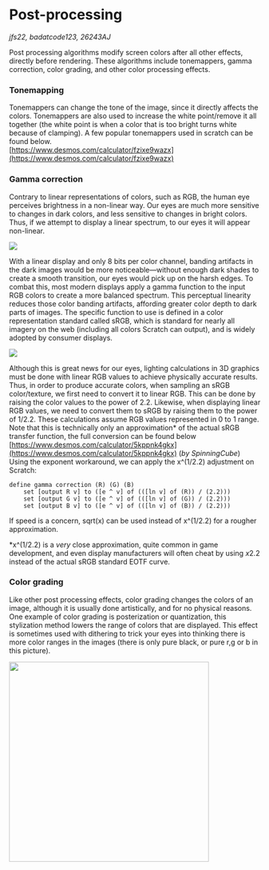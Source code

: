 # Post-processing
*jfs22, badatcode123, 26243AJ*

Post processing algorithms modify screen colors after all other effects, directly before rendering. These algorithms include tonemappers, gamma correction, color grading, and other color processing effects.

### Tonemapping

Tonemappers can change the tone of the image, since it directly affects the colors. Tonemappers are also used to increase the white point/remove it all together (the white point is when a color that is too bright turns white because of clamping). A few popular tonemappers used in scratch can be found below.  
[https://www.desmos.com/calculator/fzixe9wazx](https://www.desmos.com/calculator/fzixe9wazx)

### Gamma correction

Contrary to linear representations of colors, such as RGB, the human eye perceives brightness in a non-linear way. Our eyes are much more sensitive to changes in dark colors, and less sensitive to changes in bright colors. Thus, if we attempt to display a linear spectrum, to our eyes it will appear non-linear.

<img src="../images/image77.png">

With a linear display and only 8 bits per color channel, banding artifacts in the dark images would be more noticeable—without enough dark shades to create a smooth transition, our eyes would pick up on the harsh edges. To combat this, most modern displays apply a gamma function to the input RGB colors to create a more balanced spectrum. This perceptual linearity reduces those color banding artifacts, affording greater color depth to dark parts of images. The specific function to use is defined in a color representation standard called sRGB, which is standard for nearly all imagery on the web (including all colors Scratch can output), and is widely adopted by consumer displays.

<img src="../images/image61.png">

Although this is great news for our eyes, lighting calculations in 3D graphics must be done with linear RGB values to achieve physically accurate results. Thus, in order to produce accurate colors, when sampling an sRGB color/texture, we first need to convert it to linear RGB. This can be done by raising the color values to the power of 2.2. Likewise, when displaying linear RGB values, we need to convert them to sRGB by raising them to the power of 1/2.2. These calculations assume RGB values represented in 0 to 1 range.  
Note that this is technically only an approximation\* of the actual sRGB transfer function, the full conversion can be found below  
[https://www.desmos.com/calculator/5kppnk4gkx](https://www.desmos.com/calculator/5kppnk4gkx) (*by SpinningCube*)  
Using the exponent workaround, we can apply the x^(1/2.2) adjustment on Scratch:

```blocks
define gamma correction (R) (G) (B)
    set [output R v] to ([e ^ v] of (([ln v] of (R)) / (2.2)))
    set [output G v] to ([e ^ v] of (([ln v] of (G)) / (2.2)))
    set [output B v] to ([e ^ v] of (([ln v] of (B)) / (2.2)))
```

If speed is a concern, sqrt(x) can be used instead of x^(1/2.2) for a rougher approximation.

\*x^(1/2.2) is a *very* close approximation, quite common in game development, and even display manufacturers will often cheat by using *x*2.2 instead of the actual sRGB standard EOTF curve.

### Color grading

Like other post processing effects, color grading changes the colors of an image, although it is usually done artistically, and for no physical reasons. One example of color grading is posterization or quantization, this stylization method lowers the range of colors that are displayed. This effect is sometimes used with dithering to trick your eyes into thinking there is more color ranges in the images (there is only pure black, or pure r,g or b in this picture).

<img src="../images/image62.png" width="400">
